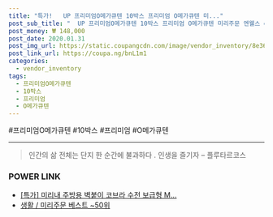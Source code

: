 ```yaml
--- 
title: "특가!   UP 프리미엄O메가큐텐 10박스 프리미엄 O메가큐텐 미..." 
post_sub_title: "  UP 프리미엄O메가큐텐 10박스 프리미엄 O메가큐텐 미리주문 엔웰스 eTV" 
post_money: ₩ 148,000 
post_date: 2020.01.31 
post_img_url: https://static.coupangcdn.com/image/vendor_inventory/8e36/3365e6364a80c3efa07b49aab8eed703550a4e58096c5b4f2f551b5ffdb5.jpg 
post_link_url: https://coupa.ng/bnL1m1 
categories: 
  - vendor_inventory 
tags: 
  - 프리미엄O메가큐텐 
  - 10박스 
  - 프리미엄 
  - O메가큐텐 
--- 
```

  #프리미엄O메가큐텐 #10박스 #프리미엄 #O메가큐텐 
<hr> 

> 인간의 삶 전체는 단지 한 순간에 불과하다 . 인생을 즐기자 – 플루타르코스 


### POWER LINK

* <a href="https://blog.naver.com/an0733/221790377093" target="_blank">[특가] 미리내 주방용 벽붙이 코브라 수전 보급형 M...</a>
* <a href="https://blog.naver.com/santokki14/221791022752" target="_blank">생활 / 미리주문 베스트 ~50위</a>
